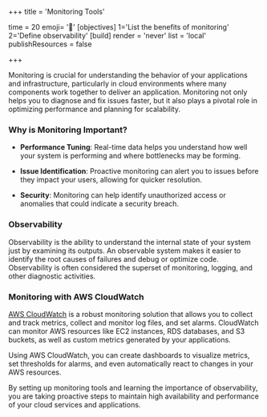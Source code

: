 +++
title = 'Monitoring Tools'

time = 20
emoji= '🤿'
[objectives]
    1='List the benefits of monitoring'
    2='Define observability'
[build]
  render = 'never'
  list = 'local'
  publishResources = false

+++

Monitoring is crucial for understanding the behavior of your applications and infrastructure, particularly in cloud environments where many components work together to deliver an application. Monitoring not only helps you to diagnose and fix issues faster, but it also plays a pivotal role in optimizing performance and planning for scalability.

### Why is Monitoring Important?

- **Performance Tuning**: Real-time data helps you understand how well your system is performing and where bottlenecks may be forming.

- **Issue Identification**: Proactive monitoring can alert you to issues before they impact your users, allowing for quicker resolution.

- **Security**: Monitoring can help identify unauthorized access or anomalies that could indicate a security breach.

### Observability

Observability is the ability to understand the internal state of your system just by examining its outputs. An observable system makes it easier to identify the root causes of failures and debug or optimize code. Observability is often considered the superset of monitoring, logging, and other diagnostic activities.

### Monitoring with AWS CloudWatch

[AWS CloudWatch](https://aws.amazon.com/cloudwatch/) is a robust monitoring solution that allows you to collect and track metrics, collect and monitor log files, and set alarms. CloudWatch can monitor AWS resources like EC2 instances, RDS databases, and S3 buckets, as well as custom metrics generated by your applications.

Using AWS CloudWatch, you can create dashboards to visualize metrics, set thresholds for alarms, and even automatically react to changes in your AWS resources.

By setting up monitoring tools and learning the importance of observability, you are taking proactive steps to maintain high availability and performance of your cloud services and applications.
